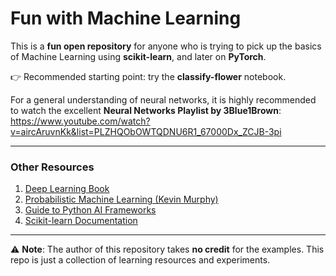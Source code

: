 # Fun with Machine Learning  

This is a **fun open repository** for anyone who is trying to pick up the basics of Machine Learning using **scikit-learn**, and later on **PyTorch**.  

👉 Recommended starting point: try the **classify-flower** notebook.  

For a general understanding of neural networks, it is highly recommended to watch the excellent **Neural Networks Playlist by 3Blue1Brown**:  
https://www.youtube.com/watch?v=aircAruvnKk&list=PLZHQObOWTQDNU6R1_67000Dx_ZCJB-3pi  

---

### Other Resources  

1. [Deep Learning Book](https://www.deeplearningbook.org/)  
2. [Probabilistic Machine Learning (Kevin Murphy)](https://probml.github.io/pml-book/book1.html)  
3. [Guide to Python AI Frameworks](https://www.pythoncentral.io/tensorflow-pytorch-or-scikit-learn-a-guide-to-python-ai-frameworks/)  
4. [Scikit-learn Documentation](https://scikit-learn.org/stable/)  

---

⚠️ **Note**: The author of this repository takes **no credit** for the examples. This repo is just a collection of learning resources and experiments.  
